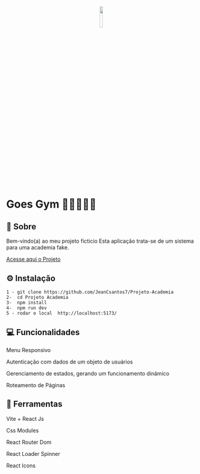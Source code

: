  <h1 style="text-align: center;">
      <h1 style="text-align: center;">
           <img width= "12%" src="./Logotipo.png" alt="">
    </h1>
    </h1>

<h1> Goes Gym 💪🏾🏋🏾‍♀️</h1>

## 📖 Sobre

 <p >
 Bem-vindo(a) ao meu projeto ficticio Esta aplicação trata-se de um sistema para uma academia fake. </p>



<a href="https://gymprojects77.netlify.app/">Acesse aqui o Projeto</a>

## ⚙ Instalação

    1 - git clone https://github.com/JeanCsantos7/Projeto-Academia
    2-  cd Projeto Academia
    3-  npm install
    4-  npm run dev
    5 - rodar o local  http://localhost:5173/

## 💻 Funcionalidades

Menu Responsivo

Autenticação com dados de um objeto de usuários

Gerenciamento de estados, gerando um funcionamento dinâmico

Roteamento de Páginas

## 🔨 Ferramentas

Vite + React Js

Css Modules

React Router Dom

React Loader Spinner


React Icons

